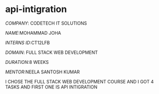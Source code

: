 # api-intigration

*COMPANY*: CODETECH IT SOLUTIONS

*NAME*:MOHAMMAD JOHA

*INTERNS ID*:CT12LFB

*DOMAIN*: FULL STACK WEB DEVELOPMENT

*DURATION*:8 WEEKS 

*MENTOR*:NEELA SANTOSH KUMAR

  I CHOSE THE FULL STACK WEB DEVELOPMENT COURSE AND I GOT 4 TASKS AND FIRST ONE IS API INTIGRATION

